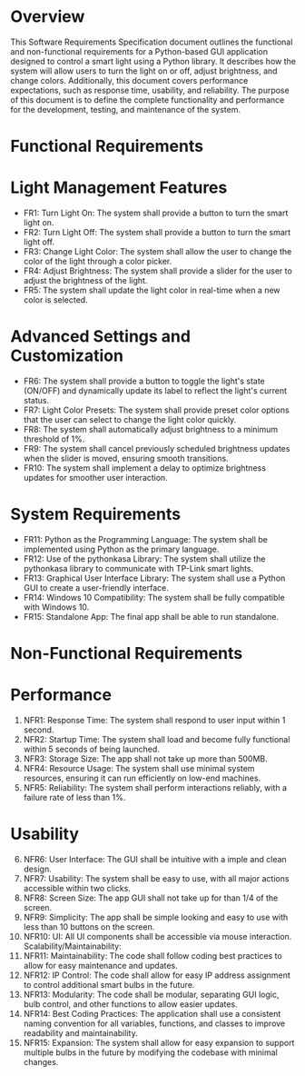 # Overview
This Software Requirements Specification document outlines the functional and non-functional requirements for a Python-based GUI application designed to control a smart light using a Python library. It describes how the system will allow users to turn the light on or off, adjust brightness, and change colors. Additionally, this document covers performance expectations, such as response time, usability, and reliability. The purpose of this document is to define the complete functionality and performance for the development, testing, and maintenance of the system.
# Functional Requirements
# Light Management Features
- FR1: Turn Light On: The system shall provide a button to turn the smart light on.
- FR2: Turn Light Off: The system shall provide a button to turn the smart light off.
- FR3: Change Light Color: The system shall allow the user to change the color of the light through a color picker.
- FR4: Adjust Brightness: The system shall provide a slider for the user to adjust the brightness of the light.
- FR5: The system shall update the light color in real-time when a new color is selected.
# Advanced Settings and Customization
- FR6: The system shall provide a button to toggle the light's state (ON/OFF) and dynamically update its label to reflect the light's current status.
- FR7: Light Color Presets: The system shall provide preset color options that the user can select to change the light color quickly.
- FR8: The system shall automatically adjust brightness to a minimum threshold of 1%.
- FR9: The system shall cancel previously scheduled brightness updates when the slider is moved, ensuring smooth transitions.
- FR10: The system shall implement a delay to optimize brightness updates for smoother user interaction.
# System Requirements
- FR11: Python as the Programming Language: The system shall be implemented using Python as the primary language.
- FR12: Use of the pythonkasa Library: The system shall utilize the pythonkasa library to communicate with TP-Link smart lights.
- FR13: Graphical User Interface Library: The system shall use a Python GUI to create a user-friendly interface.
- FR14: Windows 10 Compatibility: The system shall be fully compatible with Windows 10.
- FR15: Standalone App: The final app shall be able to run standalone.

# Non-Functional Requirements
# Performance
1. NFR1: Response Time: The system shall respond to user input within 1 second.
2. NFR2: Startup Time: The system shall load and become fully functional within 5 seconds of being launched.
3. NFR3: Storage Size: The app shall not take up more than 500MB.
4. NFR4: Resource Usage: The system shall use minimal system resources, ensuring it can run efficiently on low-end machines.
5. NFR5: Reliability: The system shall perform interactions reliably, with a failure rate of less than 1%.
# Usability
6. NFR6: User Interface: The GUI shall be intuitive with a imple and clean design.
7. NFR7: Usability: The system shall be easy to use, with all major actions accessible within two clicks.
8. NFR8: Screen Size: The app GUI shall not take up for than 1/4 of the screen.
9. NFR9: Simplicity: The app shall be simple looking and easy to use with less than 10 buttons on the screen.
10. NFR10: UI: All UI components shall be accessible via mouse interaction.
Scalability/Maintainability:
11. NFR11: Maintainability: The code shall follow coding best practices to allow for easy maintenance and updates.
12. NFR12: IP Control: The code shall allow for easy IP address assignment to control additional smart bulbs in the future.
13. NFR13: Modularity: The code shall be modular, separating GUI logic, bulb control, and other functions to allow easier updates.
14. NFR14: Best Coding Practices: The application shall use a consistent naming convention for all variables, functions, and classes to improve readability and maintainability.
15. NFR15: Expansion: The system shall allow for easy expansion to support multiple bulbs in the future by modifying the codebase with minimal changes.
